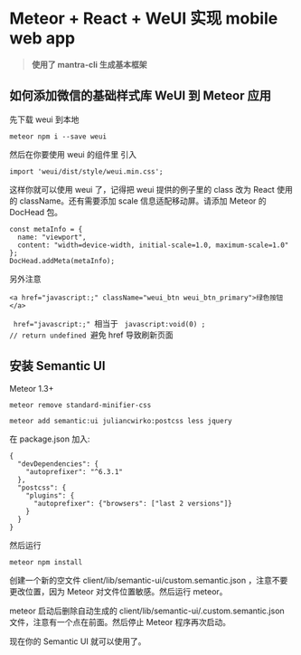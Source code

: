 # Meteor + React + WeUI 实现 mobile web app

>**使用了 mantra-cli 生成基本框架**

## 如何添加微信的基础样式库 WeUI 到 Meteor 应用

先下载 weui 到本地

```
meteor npm i --save weui
```
然后在你要使用 weui 的组件里 引入

```
import 'weui/dist/style/weui.min.css';
```

这样你就可以使用 weui 了，记得把 weui 提供的例子里的 class 改为 React 使用的 className。还有需要添加 scale 信息适配移动屏。请添加 Meteor 的 DocHead 包。

```
const metaInfo = {
  name: "viewport",
  content: "width=device-width, initial-scale=1.0, maximum-scale=1.0"
};
DocHead.addMeta(metaInfo);
```

另外注意

```
<a href="javascript:;" className="weui_btn weui_btn_primary">绿色按钮</a>

```

<code> href="javascript:;" </code>相当于 <code> javascript:void(0) ; // return undefined </code>避免 href 导致刷新页面

## 安装 Semantic UI

Meteor 1.3+

```
meteor remove standard-minifier-css

meteor add semantic:ui juliancwirko:postcss less jquery
```

在 package.json 加入:

```
{
  "devDependencies": {
    "autoprefixer": "^6.3.1"
  },
  "postcss": {
    "plugins": {
      "autoprefixer": {"browsers": ["last 2 versions"]}
    }
  }
}
```

然后运行

```
meteor npm install
```

创建一个新的空文件 client/lib/semantic-ui/custom.semantic.json ，注意不要更改位置，因为 Meteor 对文件位置敏感。然后运行 meteor。

meteor 启动后删除自动生成的 client/lib/semantic-ui/.custom.semantic.json 文件，注意有一个点在前面。然后停止 Meteor 程序再次启动。

现在你的 Semantic UI 就可以使用了。
